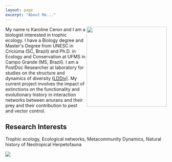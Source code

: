 ```yaml
---
layout: page
excerpt: "About Me..."
---
```

<img align="right" src="DSC_5612.jpg" width="250" /> My name is Karoline Ceron and I am a biologist interested in trophic ecology. I have a Biology degree and Master's Degree from UNESC in Criciúma (SC, Brazil) and  Ph.D. in Ecology and Conservation at UFMS in Campo Grande (MS, Brazil). I am a PostDoc Researcher at laboratory for studies on the structure and dynamics of diversity [(LDDiv)](http://www.mathiasmpires.net.br/). My current project involves the impact of extinctions on the functionality and evolutionary history in interaction networks between anurans and their prey and their contribution to pest and vector control.


## Research Interests
Trophic ecology, Ecological networks, Metacommunity Dynamics, Natural history of Neotropical Herpetofauna 

<img align="center" src="https://user-images.githubusercontent.com/65569572/94020964-de4a9c80-fd89-11ea-98c9-6e37fc0e0290.jpg" />

